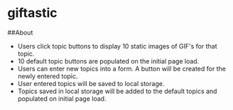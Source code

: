 # giftastic

##About

* Users click topic buttons to display 10 static images of GIF's for that topic.
* 10 default topic buttons are populated on the initial page load.
* Users can enter new topics into a form.  A button will be created for the newly entered topic.
* User entered topics will be saved to local storage.  
* Topics saved in local storage will be added to the default topics and populated on initial page load. 